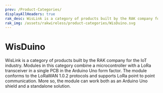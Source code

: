 ```yaml
---
prev: /Product-Categories/
displayAllHeaders: true
rak_desc: WisLink is a category of products built by the RAK company for the IoT industry. Modules in this category combine a microcontroller with a LoRa transceiver in a single PCB in the Arduino Uno form factor. The module conforms to the LoRaWAN 1.0.2 protocols and supports LoRa point to point communication. More so, the module can work both as an Arduino Uno shield and a standalone solution.
rak_img: /assets/rakwireless/product-categories/WisDuino.svg
---
```


# WisDuino

<rk-head img="/assets/rakwireless/product-categories/WisDuino.svg" center>

WisLink is a category of products built by the RAK company for the IoT industry. Modules in this category combine a microcontroller with a LoRa transceiver in a single PCB in the Arduino Uno form factor. The module conforms to the LoRaWAN 1.0.2 protocols and supports LoRa point to point communication. More so, the module can work both as an Arduino Uno shield and a standalone solution.


</rk-head>

<rk-products :tags="['wisduino']" />